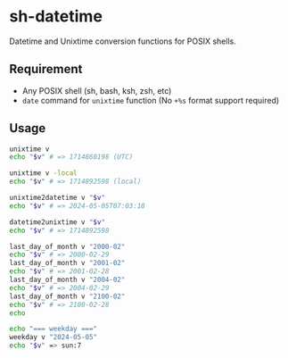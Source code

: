 # sh-datetime

Datetime and Unixtime conversion functions for POSIX shells.

## Requirement

- Any POSIX shell (sh, bash, ksh, zsh, etc)
- `date` command for `unixtime` function (No `+%s` format support required)

## Usage

```sh
unixtime v
echo "$v" # => 1714860198 (UTC)

unixtime v -local
echo "$v" # => 1714892598 (local)

unixtime2datetime v "$v"
echo "$v" # => 2024-05-05T07:03:18

datetime2unixtime v "$v"
echo "$v" # => 1714892598

last_day_of_month v "2000-02"
echo "$v" # => 2000-02-29
last_day_of_month v "2001-02"
echo "$v" # => 2001-02-28
last_day_of_month v "2004-02"
echo "$v" # => 2004-02-29
last_day_of_month v "2100-02"
echo "$v" # => 2100-02-28
echo

echo "=== weekday ==="
weekday v "2024-05-05"
echo "$v" => sun:7
```
